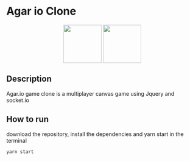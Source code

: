 # Agar io Clone 
<div style="display: inline_block;" align="center" >
<img height="100" align="center" src="https://cdn.jsdelivr.net/gh/devicons/devicon/icons/jquery/jquery-plain-wordmark.svg" /> 
    <img height="100" align="center" src="https://cdn.jsdelivr.net/gh/devicons/devicon/icons/socketio/socketio-original-wordmark.svg" />
    
</div>


## Description

Agar.io game clone is a multiplayer canvas game using Jquery and socket.io

## How to run

download the repository, install the dependencies and yarn start in the terminal

    yarn start
